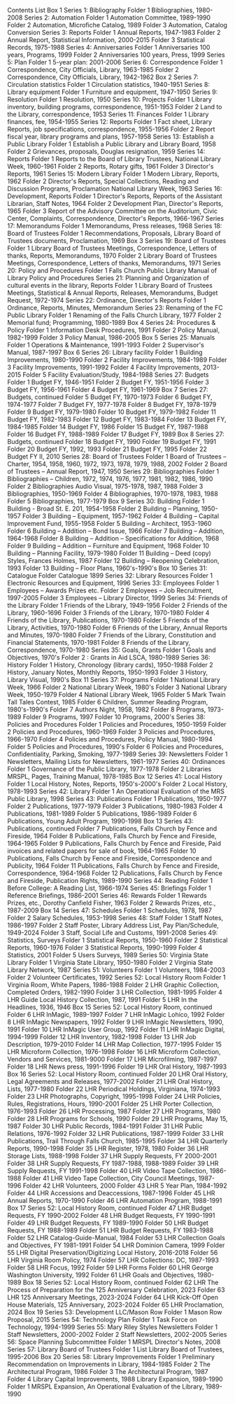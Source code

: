 Contents List
Box 1
Series 1: Bibliography
Folder 1
Bibliographies, 1980-2008
Series 2: Automation
Folder 1
Automation Committee, 1989-1990
Folder 2
Automation, Microfiche Catalog, 1989
Folder 3
Automation, Catalog Conversion
Series 3: Reports
Folder 1
Annual Reports, 1947-1983
Folder 2
Annual Report, Statistical Information, 2000-2015
Folder 3
Statistical Records, 1975-1988
Series 4: Anniversaries
Folder 1
Anniversaries 100 years, Programs, 1999
Folder 2
Anniversaries 100 years, Press, 1999
Series 5: Plan
Folder 1
5-year plan: 2001-2006
Series 6: Correspondence
Folder 1
Correspondence, City Officials, Library, 1963-1985
Folder 2
Correspondence, City Officials, Library, 1942-1962
Box 2
Series 7: Circulation statistics
Folder 1
Circulation statistics, 1940-1951
Series 8: Library equipment
Folder 1
Furniture and equipment, 1947-1950
Series 9: Resolution
Folder 1
Resolution, 1950
Series 10: Projects
Folder 1
Library inventory, building programs, correspondence, 1951-1953
Folder 2
Land to the Library, correspondence, 1953
Series 11: Finances
Folder 1
Library finances, fee, 1954-1955
Series 12: Reports
Folder 1
Fact sheet, Library Reports, job specifications, correspondence, 1955-1956
Folder 2
Report fiscal year, library programs and plans, 1957-1958
Series 13: Establish a Public Library
Folder 1
Establish a Public Library and Library Board, 1958
Folder 2
Grievances, proposals, Douglas resignation, 1959
Series 14: Reports
Folder 1
Reports to the Board of Library Trustees, National Library Week, 1960-1961
Folder 2
Reports, Rotary gifts, 1961
Folder 3
Director's Reports, 1961
Series 15: Modern Library
Folder 1
Modern Library, Reports, 1962
Folder 2
Director's Reports, Special Collections, Reading and Discussion Programs, Proclamation National Library Week, 1963
Series 16: Development, Reports
Folder 1
Director's Reports, Reports of the Assistant Librarian, Staff Notes, 1964
Folder 2
Development Plan, Director's Reports, 1965
Folder 3
Report of the Advisory Committee on the Auditorium, Civic Center, Complaints, Correspondence, Director's Reports, 1966-1967
Series 17: Memorandums
Folder 1
Memorandums, Press releases, 1968
Series 18: Board of Trustees
Folder 1
Recommendations, Proposals, Library Board of Trustees documents, Proclamation, 1969
Box 3
Series 19: Board of Trustees
Folder 1
Library Board of Trustees Meetings, Correspondence, Letters of thanks, Reports, Memorandums, 1970
Folder 2
Library Board of Trustees Meetings, Correspondence, Letters of thanks, Memorandums, 1971
Series 20: Policy and Procedures
Folder 1
Falls Church Public Library Manual of Library Policy and Procedures
Series 21: Planning and Organization of cultural events in the library, Reports
Folder 1
Library Board of Trustees Meetings, Statistical & Annual Reports, Releases, Memorandums, Budget Request, 1972-1974
Series 22: Ordinance, Director's Reports
Folder 1
Ordinance, Reports, Minutes, Memorandum
Series 23: Renaming of the FC Public Library
Folder 1
Renaming of the Falls Church Library, 1977
Folder 2
Memorial fund; Programming, 1980-1989
Box 4
Series 24: Procedures & Policy
Folder 1
Information Desk Procedures, 1991
Folder 2
Policy Manual, 1982-1999
Folder 3
Policy Manual, 1986-2005
Box 5
Series 25: Manuals
Folder 1
Operations & Maintenance, 1991-1993
Folder 2
Supervisor's Manual, 1987-1997
Box 6
Series 26: Library facility
Folder 1
Building Improvements, 1980-1990
Folder 2
Facility Improvements, 1984-1989
Folder 3
Facility Improvements, 1991-1992
Folder 4
Facility Improvements, 2013-2015
Folder 5
Facility Evaluation/Study, 1984-1988
Series 27: Budgets
Folder 1
Budget FY, 1946-1951
Folder 2
Budget FY, 1951-1956
Folder 3
Budget FY, 1956-1961
Folder 4
Budget FY, 1961-1969
Box 7
Series 27: Budgets, continued
Folder 5
Budget FY, 1970-1973
Folder 6
Budget FY, 1974-1977
Folder 7
Budget FY, 1977-1978
Folder 8
Budget FY, 1978-1979
Folder 9
Budget FY, 1979-1980
Folder 10
Budget FY, 1979-1982
Folder 11
Budget FY, 1982-1983
Folder 12
Budget FY, 1983-1984
Folder 13
Budget FY, 1984-1985
Folder 14
Budget FY, 1986
Folder 15
Budget FY, 1987-1988
Folder 16
Budget FY, 1988-1989
Folder 17
Budget FY, 1989
Box 8
Series 27: Budgets, continued
Folder 18
Budget FY, 1990
Folder 19
Budget FY, 1991
Folder 20
Budget FY, 1992, 1993
Folder 21
Budget FY, 1995
Folder 22
Budget FY II, 2010
Series 28: Board of Trustees
Folder 1
Board of Trustees – Charter, 1954, 1958, 1960, 1972, 1973, 1978, 1979, 1988, 2002
Folder 2
Board of Trustees – Annual Report, 1947, 1950
Series 29: Bibliographies
Folder 1
Bibliographies – Children, 1972, 1974, 1976, 1977, 1981, 1982, 1986, 1990
Folder 2
Bibliographies Audio Visual, 1975-1978, 1987, 1988
Folder 3
Bibliographies, 1950-1969
Folder 4
Bibliographies, 1970-1978, 1983, 1988
Folder 5
Bibliographies, 1977-1979
Box 9
Series 30: Building
Folder 1
Building - Broad St. E. 201, 1954-1958
Folder 2
Building – Planning, 1950-1957
Folder 3
Building – Equipment, 1957-1962
Folder 4
Building – Capital Improvement Fund, 1955-1958
Folder 5
Building – Architect, 1953-1960
Folder 6
Building – Addition – Bond Issue, 1966
Folder 7
Building – Addition, 1964-1968
Folder 8
Building – Addition – Specifications for Addition, 1968
Folder 9
Building – Addition – Furniture and Equipment, 1968
Folder 10
Building – Planning Facility, 1979-1980
Folder 11
Building – Deed (copy) Styles, Frances Holmes, 1987
Folder 12
Building – Reopening Celebration, 1993
Folder 13
Building – Floor Plans, 1960's-1990's
Box 10
Series 31: Catalogue
Folder
Catalogue 1899
Series 32: Library Resources
Folder 1
Electronic Resources and Equipment, 1996
Series 33: Employees
Folder 1
Employees – Awards Prizes etc.
Folder 2
Employees – Job Recruitment, 1997-2005
Folder 3
Employees – Library Director, 1999
Series 34: Friends of the Library
Folder 1
Friends of the Library, 1949-1956
Folder 2
Friends of the Library, 1960-1696
Folder 3
Friends of the Library, 1970-1980
Folder 4
Friends of the Library, Publications, 1970-1980
Folder 5
Friends of the Library, Activities, 1970-1980
Folder 6
Friends of the Library, Annual Reports and Minutes, 1970-1980
Folder 7
Friends of the Library, Constitution and Financial Statements, 1970-1981
Folder 8
Friends of the Library, Correspondence, 1970-1980
Series 35: Goals, Grants
Folder 1
Goals and Objectives, 1970's
Folder 2
: Grants in Aid LSCA, 1980-1989
Series 36: History
Folder 1
History, Chronology (library cards), 1950-1988
Folder 2
History, January Notes, Monthly Reports, 1950-1993
Folder 3
History, Library Visual, 1990's
Box 11
Series 37: Programs
Folder 1
National Library Week, 1966
Folder 2
National Library Week, 1980's
Folder 3
National Library Week, 1950-1979
Folder 4
National Library Week, 1965
Folder 5
Mark Twain Tall Tales Contest, 1985
Folder 6
Children, Summer Reading Program, 1980's-1990's
Folder 7
Authors Night, 1958, 1982
Folder 8
Programs, 1973-1989
Folder 9
Programs, 1997
Folder 10
Programs, 2000's
Series 38: Policies and Procedures
Folder 1
Policies and Procedures, 1950-1959
Folder 2
Policies and Procedures, 1960-1969
Folder 3
Policies and Procedures, 1966-1970
Folder 4
Policies and Procedures, Policy Manual, 1980-1994
Folder 5
Policies and Procedures, 1990's
Folder 6
Policies and Procedures, Confidentiality, Parking, Smoking, 1977-1989
Series 39: Newsletters
Folder 1
Newsletters, Mailing Lists for Newsletters, 1961-1977
Series 40: Ordinances
Folder 1
Governance of the Public Library, 1977-1978
Folder 2
Libraries MRSPL, Pages, Training Manual, 1978-1985
Box 12
Series 41: Local History
Folder 1
Local History, Notes, Reports, 1950's-2000's
Folder 2
Local History, 1978-1993
Series 42: Library
Folder 1
An Operational Evaluation of the MRS Public Library, 1998
Series 43: Publications
Folder 1
Publications, 1950-1977
Folder 2
Publications, 1977-1979
Folder 3
Publications, 1980-1983
Folder 4
Publications, 1981-1989
Folder 5
Publications, 1986-1989
Folder 6
Publications, Young Adult Program, 1990-1998
Box 13
Series 43: Publications, continued
Folder 7
Publications, Falls Church by Fence and Fireside, 1964
Folder 8
Publications, Falls Church by Fence and Fireside, 1964-1965
Folder 9
Publications, Falls Church by Fence and Fireside, Paid invoices and related papers for sale of book, 1964-1965
Folder 10
Publications, Falls Church by Fence and Fireside, Correspondence and Publicity, 1964
Folder 11
Publications, Falls Church by Fence and Fireside, Correspondence, 1964-1968
Folder 12
Publications, Falls Church by Fence and Fireside, Publication Rights, 1989-1990
Series 44: Reading
Folder 1
Before College: A Reading List, 1966-1974
Series 45: Briefings
Folder 1
Reference Briefings, 1986-2001
Series 46: Rewards
Folder 1
Rewards Prizes, etc., Dorothy Canfield Fisher, 1963
Folder 2
Rewards Prizes, etc., 1987-2009
Box 14
Series 47: Schedules
Folder 1
Schedules, 1978, 1987
Folder 2
Salary Schedules, 1953-1998
Series 48: Staff
Folder 1
Staff Notes, 1986-1997
Folder 2
Staff Poster, Library Address List, Pay Plan/Schedule, 1949-2024
Folder 3
Staff, Social Life and Customs, 1991-2008
Series 49: Statistics, Surveys
Folder 1
Statistical Reports, 1950-1960
Folder 2
Statistical Reports, 1960-1976
Folder 3
Statistical Reports, 1990-1999
Folder 4
Statistics, 2001
Folder 5
Users Surveys, 1989
Series 50: Virginia State Library
Folder 1
Virginia State Library, 1950-1980
Folder 2
Virginia State Library Network, 1987
Series 51: Volunteers
Folder 1
Volunteers, 1984-2003
Folder 2
Volunteer Certificates, 1992
Series 52: Local History Room
Folder 1
Virginia Room, White Papers, 1986-1988
Folder 2
LHR Graphic Collection, Completed Orders, 1982-1990
Folder 3
LHR Collection, 1981-1995
Folder 4
LHR Guide Local History Collection, 1987, 1991
Folder 5
LHR In the Headlines, 1936, 1946
Box 15
Series 52: Local History Room, continued
Folder 6
LHR InMagic, 1989-1997
Folder 7
LHR InMagic Lohico, 1992
Folder 8
LHR InMagic Newspapers, 1992
Folder 9
LHR InMagic Newsletters, 1990, 1991
Folder 10
LHR InMagic User Group, 1992
Folder 11
LHR InMagic Digital, 1994-1999
Folder 12
LHR Inventory, 1982-1998
Folder 13
LHR Job Description, 1979-2010
Folder 14
LHR Map Collection, 1977-1995
Folder 15
LHR Microform Collection, 1976-1998
Folder 16
LHR Microform Collection, Vendors and Services, 1981-9000
Folder 17
LHR Microfilming, 1987-1997
Folder 18
LHR News press, 1991-1996
Folder 19
LHR Oral History, 1987-1993
Box 16
Series 52: Local History Room, continued
Folder 20
LHR Oral History, Legal Agreements and Releases, 1977-2002
Folder 21
LHR Oral History, Lists, 1977-1980
Folder 22
LHR Periodical Holdings, Virginiana, 1974-1993
Folder 23
LHR Photographs, Copyright, 1995-1998
Folder 24
LHR Policies, Rules, Registrations, Hours, 1990-2001
Folder 25
LHR Porter Collection, 1976-1993
Folder 26
LHR Processing, 1987
Folder 27
LHR Programs, 1980
Folder 28
LHR Programs for Schools, 1990
Folder 29
LHR Programs, May 15, 1987
Folder 30
LHR Public Records, 1984-1991
Folder 31
LHR Public Relations, 1976-1992
Folder 32
LHR Publications, 1987-1999
Folder 33
LHR Publications, Trail Through Falls Church, 1985-1995
Folder 34
LHR Quarterly Reports, 1990-1998
Folder 35
LHR Register, 1978, 1980
Folder 36
LHR Storage Lists, 1988-1998
Folder 37
LHR Supply Requests, FY 2000-2001
Folder 38
LHR Supply Requests, FY 1987-1988, 1988-1989
Folder 39
LHR Supply Requests, FY 1991-1998
Folder 40
LHR Video Tape Collection, 1986-1988
Folder 41
LHR Video Tape Collection, City Council Meetings, 1987-1996
Folder 42
LHR Volunteers, 2000
Folder 43
LHR 5 Year Plan, 1984-1992
Folder 44
LHR Accessions and Deaccessions, 1987-1996
Folder 45
LHR Annual Reports, 1970-1990
Folder 46
LHR Automation Program, 1988-1991
Box 17
Series 52: Local History Room, continued
Folder 47
LHR Budget Requests, FY 1990-2002
Folder 48
LHR Budget Requests, FY 1990-1991
Folder 49
LHR Budget Requests, FY 1989-1990
Folder 50
LHR Budget Requests, FY 1988-1989
Folder 51
LHR Budget Requests, FY 1983-1988
Folder 52
LHR Catalog-Guide-Manual, 1984
Folder 53
LHR Collection Goals and Objectives, FY 1981-1991
Folder 54
LHR Dominion Camera, 1999
Folder 55
LHR Digital Preservation/Digitizing Local History, 2016-2018
Folder 56
LHR Virginia Room Policy, 1974
Folder 57
LHR Collections: DC, 1987-1993
Folder 58
LHR Focus, 1992
Folder 59
LHR Forms
Folder 60
LHR George Washington University, 1992
Folder 61
LHR Goals and Objectives, 1980-1989
Box 18
Series 52: Local History Room, continued
Folder 62
LHR The Process of Preparation for the 125 Anniversary Celebration, 2023
Folder 63
LHR 125 Anniversary Meetings, 2023-2024
Folder 64
LHR Kick-Off Open House Materials, 125 Anniversary, 2023-2024
Folder 65
LHR Proclamation, 2024
Box 19
Series 53: Development LLC/Mason Row
Folder 1
Mason Row Proposal, 2015
Series 54: Technology Plan
Folder 1
Task Force on Technology, 1994-1999
Series 55: Mary Riley Styles Newsletters
Folder 1
Staff Newsletters, 2000-2002
Folder 2
Staff Newsletters, 2002-2005
Series 56: Space Planning Subcommittee
Folder 1
MRSPL Director's Notes, 2008
Series 57: Library Board of Trustees
Folder 1
List Library Board of Trustees, 1995-2006
Box 20
Series 58: Library Improvements
Folder 1
Preliminary Recommendation on Improvements in Library, 1984-1985
Folder 2
The Architectural Program, 1986
Folder 3
The Architectural Program, 1987
Folder 4
Library Capital Improvements, 1988
Library Expansion, 1989-1990
Folder 1
MRSPL Expansion, An Operational Evaluation of the Library, 1989-1990